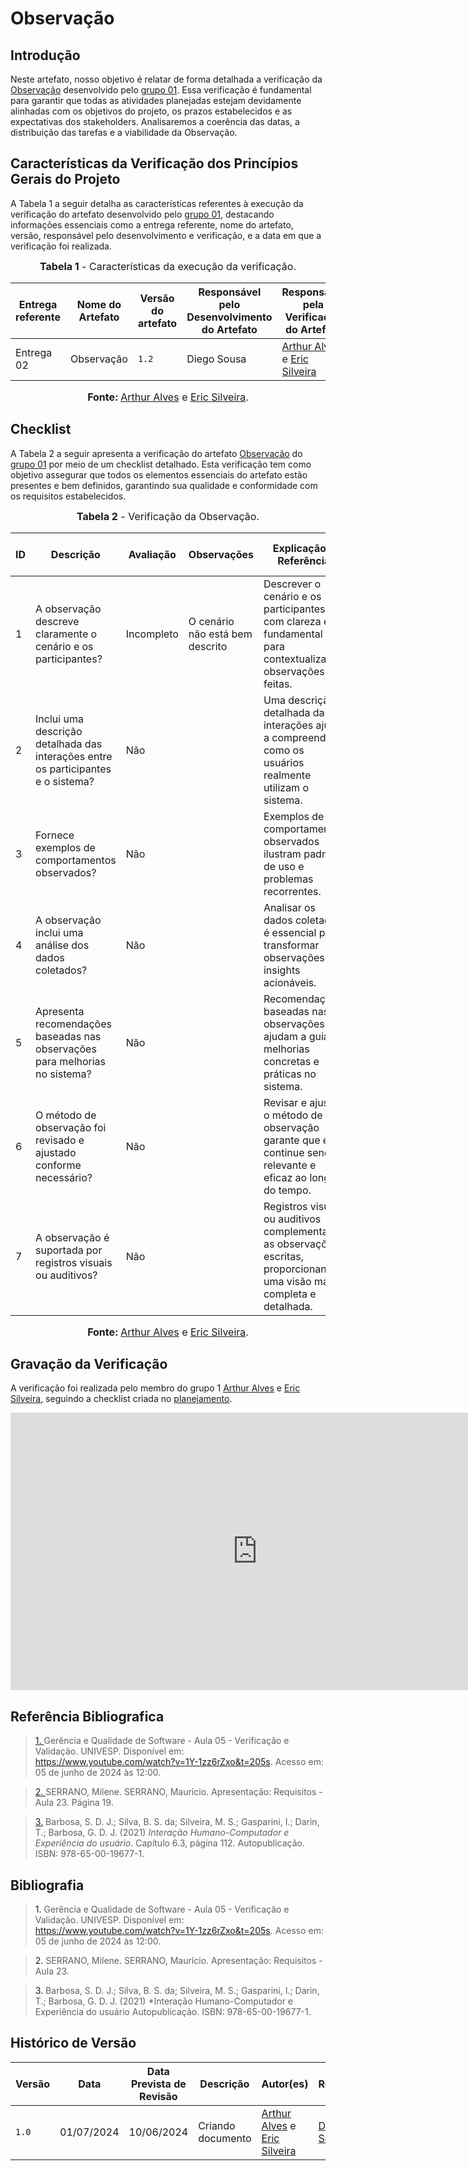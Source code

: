 # Observação

## <a>Introdução</a>

Neste artefato, nosso objetivo é relatar de forma detalhada a verificação da <a href="https://requisitos-de-software.github.io/2024.1-CarteiradeTrabalhoDigital/#/Elicitacao/TecnicasElicitacao/Execucao/EncenacaoAdaptada">Observação</a> desenvolvido pelo <a href="https://requisitos-de-software.github.io/2024.1-CarteiradeTrabalhoDigital/">grupo 01</a>. Essa verificação é fundamental para garantir que todas as atividades planejadas estejam devidamente alinhadas com os objetivos do projeto, os prazos estabelecidos e as expectativas dos stakeholders. Analisaremos a coerência das datas, a distribuição das tarefas e a viabilidade da Observação.

## <a>Características da Verificação dos Princípios Gerais do Projeto</a>

A Tabela 1 a seguir detalha as características referentes à execução da verificação do artefato desenvolvido pelo <a href="https://requisitos-de-software.github.io/2024.1-CarteiradeTrabalhoDigital/">grupo 01</a>, destacando informações essenciais como a entrega referente, nome do artefato, versão, responsável pelo desenvolvimento e verificação, e a data em que a verificação foi realizada.

<center>

<font size="3"><p style="text-align: center"><b>Tabela 1</b> - Características da execução da verificação.</p></font>

|**Entrega referente**|**Nome do Artefato**|**Versão do artefato**|**Responsável pelo Desenvolvimento do Artefato**|**Responsável pela Verificação do Artefato**|**Data da Verificação**|
|---------|---------|---------|-----------|------------------|------|
|Entrega 02|Observação|`1.2`|Diego Sousa|[Arthur Alves](https://github.com/arthrok) e [Eric Silveira](https://github.com/ericbky)|01/07|

<font size="3"><p style="text-align: center"><b>Fonte: </b> [Arthur Alves](https://github.com/arthrok) e [Eric Silveira](https://github.com/ericbky).</p></font>
</center>

## <a>Checklist</a>

A Tabela 2 a seguir apresenta a verificação do artefato <a href="https://requisitos-de-software.github.io/2024.1-CarteiradeTrabalhoDigital/#/Elicitacao/TecnicasElicitacao/Execucao/EncenacaoAdaptada">Observação</a> do <a href="https://requisitos-de-software.github.io/2024.1-CarteiradeTrabalhoDigital/">grupo 01</a> por meio de um checklist detalhado. Esta verificação tem como objetivo assegurar que todos os elementos essenciais do artefato estão presentes e bem definidos, garantindo sua qualidade e conformidade com os requisitos estabelecidos.

<center>

<font size="3"><p style="text-align: center"><b>Tabela 2</b> - Verificação da Observação.</p></font>

| **ID** | **Descrição** | **Avaliação** | **Observações** | **Explicação e Referência** | **Imagem da Referência** |
| ---- | ----------- | ----------- | ------------- | ------------- | ------------- | 
| 1 | A observação descreve claramente o cenário e os participantes? | Incompleto | O cenário não está bem descrito | Descrever o cenário e os participantes com clareza é fundamental para contextualizar as observações feitas. | <button style="background-color: blue; color: white; border: none; padding: 5px 10px; cursor: pointer;" onclick="window.open('../Prints/301.png', '_blank', 'toolbar=no,scrollbars=yes,resizable=yes,width=600,height=600');">Imagem</button>|
| 2 | Inclui uma descrição detalhada das interações entre os participantes e o sistema? | Não | | Uma descrição detalhada das interações ajuda a compreender como os usuários realmente utilizam o sistema. | <button style="background-color: blue; color: white; border: none; padding: 5px 10px; cursor: pointer;" onclick="window.open('../Prints/301.png', '_blank', 'toolbar=no,scrollbars=yes,resizable=yes,width=600,height=600');">Imagem</button>|
| 3 | Fornece exemplos de comportamentos observados? | Não | | Exemplos de comportamentos observados ilustram padrões de uso e problemas recorrentes. | <button style="background-color: blue; color: white; border: none; padding: 5px 10px; cursor: pointer;" onclick="window.open('../Prints/301.png', '_blank', 'toolbar=no,scrollbars=yes,resizable=yes,width=600,height=600');">Imagem</button>|
| 4 | A observação inclui uma análise dos dados coletados? | Não | | Analisar os dados coletados é essencial para transformar observações em insights acionáveis. | <button style="background-color: blue; color: white; border: none; padding: 5px 10px; cursor: pointer;" onclick="window.open('../Prints/301.png', '_blank', 'toolbar=no,scrollbars=yes,resizable=yes,width=600,height=600');">Imagem</button> |
| 5 | Apresenta recomendações baseadas nas observações para melhorias no sistema? | Não | | Recomendações baseadas nas observações ajudam a guiar melhorias concretas e práticas no sistema. | <button style="background-color: blue; color: white; border: none; padding: 5px 10px; cursor: pointer;" onclick="window.open('../Prints/301.png', '_blank', 'toolbar=no,scrollbars=yes,resizable=yes,width=600,height=600');">Imagem</button>|
| 6 | O método de observação foi revisado e ajustado conforme necessário? | Não | | Revisar e ajustar o método de observação garante que ele continue sendo relevante e eficaz ao longo do tempo. |<button style="background-color: blue; color: white; border: none; padding: 5px 10px; cursor: pointer;" onclick="window.open('../Prints/301.png', '_blank', 'toolbar=no,scrollbars=yes,resizable=yes,width=600,height=600');">Imagem</button> |
| 7 | A observação é suportada por registros visuais ou auditivos? | Não | | Registros visuais ou auditivos complementam as observações escritas, proporcionando uma visão mais completa e detalhada. | <button style="background-color: blue; color: white; border: none; padding: 5px 10px; cursor: pointer;" onclick="window.open('../Prints/301.png', '_blank', 'toolbar=no,scrollbars=yes,resizable=yes,width=600,height=600');">Imagem</button>|

<font size="3"><p style="text-align: center"><b>Fonte: </b> [Arthur Alves](https://github.com/arthrok) e [Eric Silveira](https://github.com/ericbky).</p></font>
</center>

## <a>Gravação da Verificação</a>

A verificação foi realizada pelo membro do grupo 1 [Arthur Alves](https://github.com/arthrok) e [Eric Silveira](https://github.com/ericbky), seguindo a checklist criada no [planejamento](https://requisitos-de-software.github.io/2024.1-DiarioOficialdaUniao/verificacao/grupo2/etapa2/planejamento-verificacao-grupo2/).

<iframe width="789" height="444" src="https://www.youtube.com/embed/9EXU8zo8Jy4" title="observacao" frameborder="0" allow="accelerometer; autoplay; clipboard-write; encrypted-media; gyroscope; picture-in-picture; web-share" referrerpolicy="strict-origin-when-cross-origin" allowfullscreen></iframe>

## <a>Referência Bibliografica</a>
> <a id="REF1" href="#anchor_1">1. </a>Gerência e Qualidade de Software - Aula 05 - Verificação e Validação. UNIVESP. Disponível em: <https://www.youtube.com/watch?v=1Y-1zz6rZxo&t=205s>. Acesso em: 05 de junho de 2024 às 12:00.

> <a id="REF2" href="#anchor_2">2. </a>SERRANO, Milene. SERRANO, Maurício. Apresentação: Requisitos - Aula 23. Página 19.

> <a id="FRM3" href="#anchor_3">3.</a> Barbosa, S. D. J.; Silva, B. S. da; Silveira, M. S.; Gasparini, I.; Darin, T.; Barbosa, G. D. J. (2021) *Interação Humano-Computador e Experiência do usuário.* Capítulo 6.3, página 112. Autopublicação. ISBN: 978-65-00-19677-1.


## <a>Bibliografia</a>
> <a>1. </a>Gerência e Qualidade de Software - Aula 05 - Verificação e Validação. UNIVESP. Disponível em: <https://www.youtube.com/watch?v=1Y-1zz6rZxo&t=205s>. Acesso em: 05 de junho de 2024 às 12:00.

> <a>2. </a>SERRANO, Milene. SERRANO, Maurício. Apresentação: Requisitos - Aula 23.

> <a>3.</a> Barbosa, S. D. J.; Silva, B. S. da; Silveira, M. S.; Gasparini, I.; Darin, T.; Barbosa, G. D. J. (2021) *Interação Humano-Computador e Experiência do usuário Autopublicação. ISBN: 978-65-00-19677-1.

## <a>Histórico de Versão</a>

| Versão| Data | Data Prevista de Revisão| Descrição  | Autor(es)  | Revisor(es) |
| ------- | ------ | ------ | ------- | -------- | -------- |
| `1.0` | 01/07/2024 | 10/06/2024 | Criando documento |[Arthur Alves](https://github.com/arthrok) e [Eric Silveira](https://github.com/ericbky)|[Diego Sousa](https://github.com/DiegoSousaLeite)|